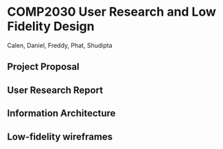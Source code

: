 # COMP2030 User Research and Low Fidelity Design
Calen, Daniel, Freddy, Phat, Shudipta
## Project Proposal
















## User Research Report





   

























## Information Architecture


































## Low-fidelity wireframes

